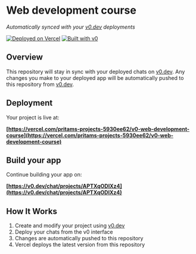 # Web development course

*Automatically synced with your [v0.dev](https://v0.dev) deployments*

[![Deployed on Vercel](https://img.shields.io/badge/Deployed%20on-Vercel-black?style=for-the-badge&logo=vercel)](https://vercel.com/pritams-projects-5930ee62/v0-web-development-course)
[![Built with v0](https://img.shields.io/badge/Built%20with-v0.dev-black?style=for-the-badge)](https://v0.dev/chat/projects/APTXqODlXz4)

## Overview

This repository will stay in sync with your deployed chats on [v0.dev](https://v0.dev).
Any changes you make to your deployed app will be automatically pushed to this repository from [v0.dev](https://v0.dev).

## Deployment

Your project is live at:

**[https://vercel.com/pritams-projects-5930ee62/v0-web-development-course](https://vercel.com/pritams-projects-5930ee62/v0-web-development-course)**

## Build your app

Continue building your app on:

**[https://v0.dev/chat/projects/APTXqODlXz4](https://v0.dev/chat/projects/APTXqODlXz4)**

## How It Works

1. Create and modify your project using [v0.dev](https://v0.dev)
2. Deploy your chats from the v0 interface
3. Changes are automatically pushed to this repository
4. Vercel deploys the latest version from this repository
